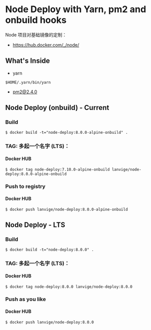 # Node Deploy with Yarn, pm2 and onbuild hooks

Node 项目对基础镜像的定制：

- https://hub.docker.com/_/node/



## What's Inside

- yarn

```
$HOME/.yarn/bin/yarn
```

- pm2@2.4.0



## Node Deploy (onbuild) - Current


### Build

```
$ docker build -t="node-deploy:8.0.0-alpine-onbuild" .
```



### TAG: 多起一个名字 (LTS)：

#### Docker HUB

```
$ docker tag node-deploy:7.10.0-alpine-onbuild lanvige/node-deploy:8.0.0-alpine-onbuild
```



### Push to registry

#### Docker HUB

```
$ docker push lanvige/node-deploy:8.0.0-alpine-onbuild
```



## Node Deploy - LTS


### Build

```
$ docker build -t="node-deploy:8.0.0" .
```



### TAG: 多起一个名字 (LTS)：

#### Docker HUB

```
$ docker tag node-deploy:8.0.0 lanvige/node-deploy:8.0.0
```



### Push as you like


#### Docker HUB

```
$ docker push lanvige/node-deploy:8.0.0
```



